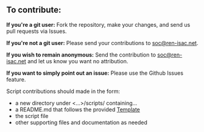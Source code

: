 ## To contribute: 

**If you're a git user:** Fork the repository, make your changes, and send us pull requests via Issues.

**If you're not a git user:** Please send your contributions to soc@ren-isac.net.

**If you wish to remain anonymous:** Send the contribution to soc@ren-isac.net and let us know you want no attribution.

**If you want to simply point out an issue:** Please use the Github Issues feature.

Script contributions should made in the form:
- a new directory under <...>/scripts/ containing...
- a README.md that follows the provided [Template](scripts/TEMPLATE_for_script_README.md)
- the script file
- other supporting files and documentation as needed